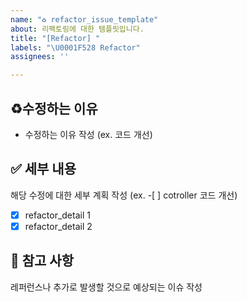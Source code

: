 ```yaml
---
name: "♻️ refactor_issue_template"
about: 리팩토링에 대한 템플릿입니다.
title: "[Refactor] "
labels: "\U0001F528 Refactor"
assignees: ''

---
```


## ♻️수정하는 이유
- 수정하는 이유 작성 (ex. 코드 개선)

## ✅ 세부 내용
해당 수정에 대한 세부 계획 작성 (ex. -[ ] cotroller 코드 개선)
- [x] refactor_detail 1
- [x] refactor_detail 2

## 📖 참고 사항
레퍼런스나 추가로 발생할 것으로 예상되는 이슈 작성

